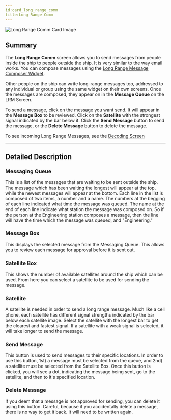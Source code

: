 ```yaml
---
id:card_long_range_comm
title:Long Range Comm
---
```


![Long Range Comm Card Image](/docs/card_longRangeComm.jpg)

## Summary

The **Long Range Comm** screen allows you to send messages from people inside
the ship to people outside the ship. It is very similar to the way email works.
You can compose messages using the [Long Range Message Composer Widget](#).

Other people on the ship can write long-range messages too, addressed to any
individual or group using the same widget on their own screens. Once the
messages are composed, they appear on in the **Message Queue** on the LRM
Screen.

To send a message, click on the message you want send. It will appear in the
**Message Box** to be reviewed. Click on the **Satellite** with the strongest
signal indicated by the bar below it. Click the **Send Message** button to send
the message, or the **Delete Message** button to delete the message.

To see incoming Long Range Messages, see the [Decoding Screen](#)

---

## Detailed Description

### Messaging Queue

This is a list of the messages that are waiting to be sent outside the ship. The
message which has been waiting the longest will appear at the top, while the
newest messages will appear at the bottom. Each line in the list is composed of
two items, a number and a name. The numbers at the begging of each line
indicated what time the message was queued. The name at the end of each line
indicate what station the message was composed on. So if the person at the
Engineering station composes a message, then the line will have the time which
the message was queued, and "Engineering."

### Message Box

This displays the selected message from the Messaging Queue. This allows you to
review each message for approval before it is sent out.

### Satellite Box

This shows the number of available satellites around the ship which can be used.
From here you can select a satellite to be used for sending the message.

### Satellite

A satellite is needed in order to send a long range message. Much like a cell
phone, each satellite has different signal strengths indicated by the bar below
each satellite image. Select the satellite with the longest bar to get the
clearest and fastest signal. If a satellite with a weak signal is selected, it
will take longer to send the message.

### Send Message

This button is used to send messages to their specific locations. In order to
use this button, 1st) a message must be selected from the queue, and 2nd) a
satellite must be selected from the Satellite Box. Once this button is clicked,
you will see a dot, indicating the message being sent, go to the satellite, and
then to it's specified location.

### Delete Message

If you deem that a message is not approved for sending, you can delete it using
this button. Careful, because if you accidentally delete a message, there is no
way to get it back. It will need to be written again.
